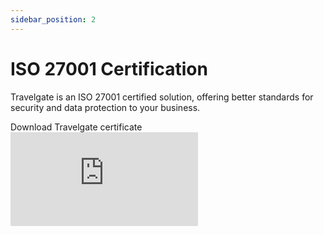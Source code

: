 ```yaml
---
sidebar_position: 2
---
```


# ISO 27001 Certification

Travelgate is an ISO 27001 certified solution, offering better standards for security and data protection to your business.

Download Travelgate certificate
![Marketplace](https://storage.travelgate.com/home-public/ISO_27001_EN.pdf)
